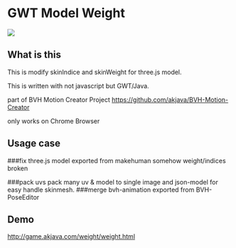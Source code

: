 GWT Model Weight
========

![](http://www.akjava.com/img4/modelweight.jpg)

What is this
--------
This is modify skinIndice and skinWeight for three.js model.

This is written with not javascript but GWT/Java.

part of BVH Motion Creator Project
https://github.com/akjava/BVH-Motion-Creator

only works on Chrome Browser

Usage case
--------
###fix three.js model exported from makehuman
somehow weight/indices broken

###pack uvs
pack many uv & model to single image and json-model for easy handle skinmesh.
###merge bvh-animation exported from BVH-PoseEditor

Demo
-------
http://game.akjava.com/weight/weight.html